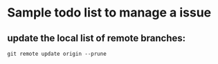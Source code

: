 # Sample todo list to manage a issue

## update the local list of remote branches:

```git remote update origin --prune```